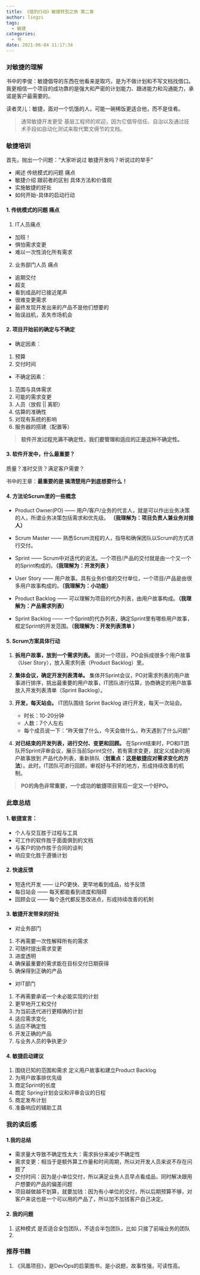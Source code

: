 ```yaml
---
title: 《猎豹行动》敏捷转型之旅 第二章
author: lingzi
tags:
  - 敏捷
categories:
  - 书
date: 2021-06-04 11:17:34
---
```


### 对敏捷的理解
书中的李俊：敏捷倡导的东西在他看来是取巧，是为不做计划和不写文档找借口。我更相信一个项目的成功靠的是强大和严密的计划能力、跟进能力和沟通能力，承诺是客户最需要的。

读者灵儿：敏捷，面对一个饥饿的人，可能一碗稀饭更适合他，而不是佳肴。

> 通常敏捷开发更受 基层工程师的欢迎，因为它倡导信任、自治以及通过技术手段如自动化测试来取代繁文缛节的文档。

### 敏捷培训
首先，抛出一个问题：“大家听说过 敏捷开发吗？听说过的举手”
- 阐述 传统模式的问题 痛点
- 敏捷介绍 跟前者的区别 具体方法和价值观
- 实施敏捷的好处
- 如何开始-具体的启动行动

#### 1. 传统模式的问题 痛点
1. IT人员痛点
- 加班！
- 惧怕需求变更
- 难以一次性消化所有需求

2. 业务部门人员 痛点
- 逾期交付
- 超支
- 看到成品时已接近尾声
- 很难变更需求
- 最终发现开发出来的产品不是他们想要的
- 贻误战机，丢失市场机会

#### 2. 项目开始前的确定与不确定
- 确定因素：
1. 预算
2. 交付时间

- 不确定因素：
1. 范围与具体需求
2. 可能的需求变更
3. 人员（放假 || 离职）
4. 估算的准确性
5. 对现有系统的影响
6. 服务器的搭建（配置等）

> **软件开发过程充满不确定性，我们要管理和适应的正是这种不确定性。**

#### 3. 软件开发中，什么最重要？
质量？准时交货？满足客户需要？

书中的王章：**最重要的是 搞清楚用户到底想要什么！**

#### 4. 方法论Scrum里的一些概念
- Product Owner(PO) —— 用户/客户/业务的代言人，就是可以作出业务决策的人，所谓业务决策包括需求和优先级。 **（我理解为：项目负责人兼业务对接人）**

- Scrum Master —— 熟悉Scrum流程的人，指导和确保团队以Scrum的方式进行交付。 

- Sprint —— Scrum中对迭代的说法。一个项目/产品的交付就是由一个又一个的Sprint构成的。**（我理解为：开发列表 ）**

- User Story —— 用户故事。具有业务价值的交付单位，一个项目/产品是由很多用户故事构成的。**（我理解为：小功能）**

- Product Backlog —— 可以理解为项目的代办列表，由用户故事构成。**（我理解为：产品需求列表）**

- Sprint Backlog —— 一个Sprint的代办列表，确定Sprint里有哪些用户故事，框定Sprint的开发范围。**（我理解为：开发列表清单 ）**

#### 5. Scrum方案具体行动
1. **拆用户故事，放到一个需求列表。** 面对一个项目，PO会拆成很多个用户故事（User Story），放入需求列表（Product Backlog）里。

2. **集体会议，确定开发列表清单。** 集体开Sprint会议，PO对需求列表的用户故事进行排序，挑出最重要的用户故事，IT团队进行估算，协商确定的用户故事放入开发列表清单（Sprint Backlog）。

3. **开发，每天站会。** IT团队围绕 Sprint Backlog 进行开发，每天一次站会。
   - 时长：10-20分钟
   - 人数：7个人左右
   - 每个成员说一下：“昨天做了什么，今天会做什么，昨天遇到了什么问题”

4. **对已结束的开发列表，进行交付、变更和回顾。** 在Sprint结束时，PO和IT团队开Sprint评审会议，展示当前Sprint交付，若有需求变更，就定义成新的用户故事放到 产品代办列表，重新排队（**划重点：这是敏捷应对需求变化的方法**）。此时，IT团队可进行回顾，审视好与不好的地方，形成持续改善的机制。


> **PO的角色非常重要，一个成功的敏捷项目背后一定又一个好PO。** 

### 此章总结

#### 1. 敏捷宣言：
- 个人与交互胜于过程与工具
- 可工作的软件胜于面面俱到的文档
- 与客户的协作胜于合同的谈判
- 响应变化胜于遵循计划

#### 2. 快速反馈
- 短迭代开发 —— 让PO更快、更早地看到成品，给予反馈
- 每日站会 —— 每天都能看到进度和阻碍
- 回顾会议 —— 每个迭代都反思改进点，形成持续改善的机制

#### 3. 敏捷开发带来的好处
- 对业务部门
1. 不再需要一次性解释所有的需求
2. 可随时提出需求变更
3. 进度透明
4. 确保最重要的需求能在目标交付日期获得
5. 确保得到正确的产品

- 对IT部门
1. 不再需要承诺一个未必能实现的计划
2. 更早地开工和交付
3. 为当前迭代进行更精确的计划
4. 适应需求变化
5. 适应不确定性
6. 开发正确的产品
7. 与业务人员的争执更少

#### 4. 敏捷启动建议
1. 围绕已知的范围和需求 定义用户故事和建立Product Backlog
2. 为用户故事排优先级
3. 商定Sprint的长度
4. 商定 Spring计划会议和评审会议的日程
5. 商定发布计划
6. 准备响应的辅助工具


### 我的读后感
#### 1.我的总结
- 需求量大导致不确定性太大：需求拆分来减少不确定性
- 需求变更：相当于是额外算工作量和时间周期，所以对开发人员来说不存在问题了
- 交付时间：因为是小单位交付，所以满足业务人员早点看成品，同时解决跟用户想要的产品的偏差问题
- 项目越做越不划算，就要加钱：因为有小单位的交付，所以后期预算不够，对客户来说也是一个可以用的产品了，所以加不加钱客户自己决定。

#### 2. 我的问题
1. 这种模式 是否适合全包团队，不适合半包团队，比如 只接了前端业务的团队
2. 

### 推荐书籍
1. 《凤凰项目》，是DevOps的启蒙图书，是小说题，故事性强，可读性高。
